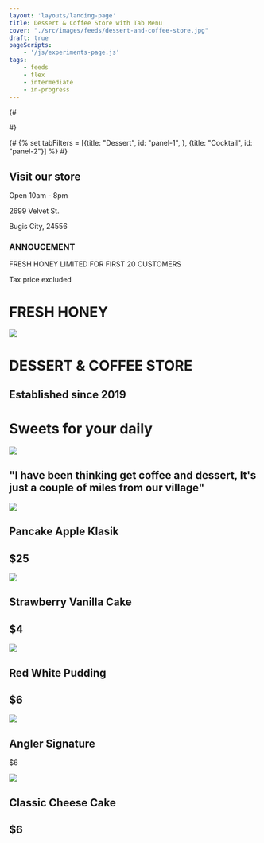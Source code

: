 ```yaml
---
layout: 'layouts/landing-page'
title: Dessert & Coffee Store with Tab Menu
cover: "./src/images/feeds/dessert-and-coffee-store.jpg"
draft: true
pageScripts:
    - '/js/experiments-page.js'
tags: 
    - feeds
    - flex
    - intermediate
    - in-progress
---
```


{# <div id="panel-1" role="tabpanel" tabindex="0" aria-labelledby="tab-1" hidden>
            <slot name="slot-1"></slot>
        </div>
        <div id="panel-2" role="tabpanel" tabindex="-1" aria-labelledby="tab-2" hidden>
            <slot name="slot-2"></slot>
        </div> #}

{# {% set tabFilters = [{title: "Dessert", id: "panel-1", }, {title: "Cocktail", id: "panel-2"}] %} #}

<div id="dessert-page">
        <div id="dessert-intro" class="switcher">
          <div id="dessert-info" class="edges">
          <div id="dessert-store" class="repel">
            <div id="dessert-address">
              <h2>Visit our store</h2>
              <p>Open 10am - 8pm</p>
              <p>2699 Velvet St.</p>
              <p>Bugis City, 24556</p>
            </div>
             <div id="dessert-notice">
              <h3>ANNOUCEMENT</h3>
              <p>FRESH HONEY LIMITED FOR FIRST 20 CUSTOMERS</p>
              <p>Tax price excluded</p>
            </div>
          </div>
          <div id="dessert-featured" class="all-center">
            <h1>FRESH HONEY</h1>
            <img src="https://d2w9rnfcy7mm78.cloudfront.net/15274308/original_339e5a1a3ad1dd01d757cc0b0dda7c9e.jpg?1645479284?bc=0">
          </div>
           <div id="dessert-title">
            <h1>DESSERT & COFFEE STORE</h1>
            <h2>Established since 2019</h2>
          </div>
          </div>
          <div class="dessert-cover">
              <h1 id="des-slogan">Sweets for your daily</h1>
              <img src="https://d2w9rnfcy7mm78.cloudfront.net/7787053/original_62bdba825b89686b992bce78ccf3383a.png?1593126635?bc=0" />
          </div>
        </div>
        <tab-filters all="All">
        </tab-filters>
        <div id="panel-1" role="tabpanel" aria-labelledby="tab-1">
          <h2 id="dessert-heading" class="wrapper region edges">"I have been thinking get coffee and dessert, It's just a couple of miles from our village"</h2>
          <div id="dessert-list" class="wrapper auto-grid">
                <div class="dessert__item">
                    <img class="dessert__item-cover" src="https://d2w9rnfcy7mm78.cloudfront.net/11619598/original_5ab811222e687d35e2b8faedbf698b4c.jpg?1618648750?bc=0" />
                    <div class="h-stack">
                    <h2 class="dessert-item__title">Pancake Apple Klasik</h2>
                    <h2>$25</h2>
                    </div>
                </div>
                <div class="dessert__item">
                    <img class="dessert__item-cover" src="https://d2w9rnfcy7mm78.cloudfront.net/11504864/original_40046d78e91a12cbc26f6db22abf4dcc.jpg?1617875581?bc=0" />
                    <div class="h-stack">
                      <h2 class="dessert-item__title">Strawberry Vanilla Cake</h2>
                      <h2>$4</h2>
                    </div>
                </div>
                <div class="dessert__item">
                    <img class="dessert__item-cover" src="https://d2w9rnfcy7mm78.cloudfront.net/12625110/original_2df9411cc4faf82ce262f027716ee2bf.jpg?1627046675?bc=0" />
                    <div class="h-stack">
                      <h2 class="dessert-item__title">Red White Pudding</h2>
                      <h2>$6</h2>
                    </div>
                </div>
                <div class="dessert__item">
                    <img class="dessert__item-cover" src="https://d2w9rnfcy7mm78.cloudfront.net/13254381/original_2b92d5c3e36342d1079095b1f09b187f.jpg?1632219187?bc=0" />
                    <div class="h-stack">
                      <h2 class="dessert-item__title">Angler Signature</h2>
                      <p>$6</p>
                    </div>
                </div>
                <div class="dessert__item">
                    <img class="dessert__item-cover" src="https://d2w9rnfcy7mm78.cloudfront.net/11504865/original_ec1af6bca61cef43804cd13aec821ec4.jpg?1617875585?bc=0" />
                    <div class="h-stack">
                      <h2 class="dessert-item__title">Classic Cheese Cake</h2>
                      <h2>$6</h2>
                    </div>
                </div>
            </div>
        </div>
        <div id="panel-2" role="tabpanel" aria-labelledby="tab-2" hidden>
            <h2 id="coffee-heading" class="all-center wrapper region edges">Our Fresh Drinking</h2>
            <div id="coffee-list" class="wrapper auto-grid">
              <div class="dessert__item">
                    <img class="dessert__item-cover" src="https://d2w9rnfcy7mm78.cloudfront.net/12929361/original_25f19c9c385b5c76f46ad7b0e17452f3.jpg?1629750992?bc=0" />
                    <div class="h-stack">
                    <h2 class="dessert-item__title">Lemon Fresh Drink</h2>
                    <h2>$25</h2>
                    </div>
              </div>
               <div class="dessert__item">
                    <img class="dessert__item-cover" src="https://d2w9rnfcy7mm78.cloudfront.net/14538477/original_f1330c0ba8726eee8c706f71cfa5f946.jpg?1641130908?bc=0" />
                    <div class="h-stack">
                    <h2 class="dessert-item__title">Pulm Citrus Ice</h2>
                    <h2>$25</h2>
                    </div>
              </div>
              <div class="dessert__item">
                    <img class="dessert__item-cover" src="https://d2w9rnfcy7mm78.cloudfront.net/2955104/original_76ecbb2d7b5678f5090a8a2374e42967.jpg?1540895954?bc=1" />
                    <div class="h-stack">
                    <h2 class="dessert-item__title">Pandan Squash Soda</h2>
                    <h2>$25</h2>
                    </div>
              </div>
              <div class="dessert__item">
                    <img class="dessert__item-cover" src="https://d2w9rnfcy7mm78.cloudfront.net/2955104/original_76ecbb2d7b5678f5090a8a2374e42967.jpg?1540895954?bc=1" />
                    <div class="h-stack">
                    <h2 class="dessert-item__title">Pandan Squash Soda</h2>
                    <h2>$25</h2>
                    </div>
              </div>
            </div>
        </div>

</div>